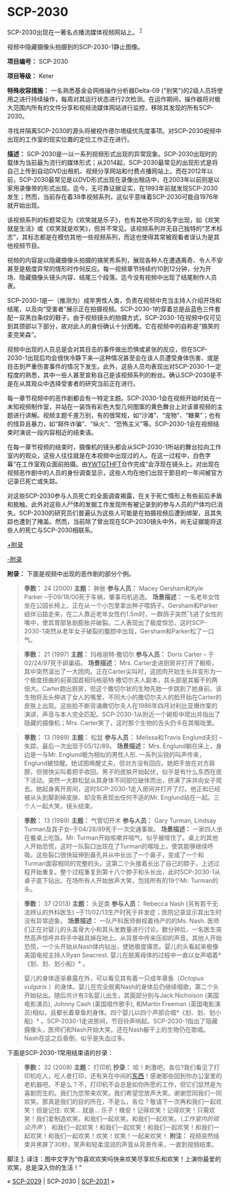 # SCP-2030
                        




SCP-2030出现在一著名点播流媒体视频网站上。<sup class='footnoteref'>
 <a shape='rect' class='footnoteref' id='footnoteref-1' href='javascript:;' onclick='WIKIDOT.page.utils.scrollToReference(&apos;footnote-1&apos;)'>1</a>
</sup>





视频中隐藏摄像头拍摄到的SCP-2030-1静止图像。



**项目编号：** SCP-2030

**项目等级：** Keter

**特殊收容措施：** 一名熟悉基金会网络操作分析器Delta-09 ("别笑")的2级人员将使用之进行持续操作，每周对其运行状态进行2次检测。在运作期间，操作器将对极大范围内所有的文件分享和视频流媒体网站进行监控，移除其发现的所有SCP-2030。

寻找并隔离SCP-2030的源头将被视作德尔塔级优先度事项。对SCP-2030视频中出现的工作室的现实位置的定位工作正在进行。

**描述：** SCP-2030是一以一系列视频形式出现的异常现象。SCP-2030出现时的载体为当前最为流行的媒体形式；从2014起，SCP-2030最常见的出现形式是将自己上传到自动DVD出租机、视频分享网站和付费点播网站上。而在2012年以前，SCP-2030最常见是以DVD形式出现在录像出租店中，在2003年以前则是以家用录像带的形式出现。迄今，无可靠证据证实，在1993年前就发现SCP-2030发生；然而，当前存在着38季视频系列，这似乎意味着SCP-2030可能自1976年就开始出现。

该视频系列的标题常见为《欢笑就是乐子》，也有其他不同的名字出现，如《欢笑就是生活》或《欢笑就是欢笑》，但并不常见。该视频系列并无自己独特的“艺术标志”，其标志都是在模仿其他一些视频系列，而这也使得其常被观看者误认为是其他视频节目。

视频的内容是以隐藏摄像头拍摄的搞笑秀系列，展现各种人在遭遇离奇、令人不安甚至是极度异常的情形时作何反应。每一视频章节持续约10到12分钟，分为开场、隐藏摄像头镜头内容、结尾三个段落。迄今没有视频中出现了结尾制作人员表。

SCP-2030-1是一（推测为）成年男性人类，负责在视频中充当主持人介绍开场和结尾，以及向“受害者”展示正在拍摄视频。SCP-2030-1的穿着总是品蓝色三件套配一双黑白条纹的鞋子。由于视频镜头的拍摄方式，SCP-2030-1在视频中仅可见到其颈部以下部分，故对此人的身份确认十分困难。它在视频中的自称是“搞笑的麦克笑森”。

视频中出现的人员总是会对其目击的事件做出恐惧或紧张的反应，但在SCP-2030-1出现后均会很快冷静下来—这种情况甚至会在该人员遭受身体伤害、或是目击到严重伤害事件的情况下发生。此外，这些人员均表现出对SCP-2030-1一定程度的熟悉，其中一些人甚至宣称自己是该视频系列的粉丝。确认SCP-2030是不是在从其观众中选择受害者的研究当前正在进行。

每一章节视频中的恶作剧都会有一特定主题。SCP-2030-1会在视频开始时处在一未知视频制作室，并站在一装饰有彩色大型几何图案的黄色舞台上对该章视频的主题进行讲解。视频主题千差万别，有的很常规，如“沙滩”、“宠物”、“糖果”；也有的怪异且暴力，如“邮件诈骗”、“纵火”、“恐怖主义”等。SCP-2030-1会在视频结束时演说一段内容相近的结束语。

在每一章节视频的结束时，摄像机的镜头都会从SCP-2030-1所站的舞台拉向工作室内的观众，这些人往往就是在本视频中出现过的人。在这一过程中，白色字幕“在工作室观众面前拍摄。由[YWTGTHFT](/scp-1459)合作完成”会浮现在镜头上。对出现在视频恶作剧中的人员的身份调查显示，这些人均在他们出现于節目的一年间被官方记录已死亡或失踪。

对这些SCP-2030参与人员死亡的全面调查揭露，在关于死亡情形上有些前后矛盾和抵触。此外对这些人尸体的发掘工作发现所有被记录到的参与人员的尸体均已消失。SCP-2030的研究员们普遍认为这些人可能是在拍摄视频后遭到绑架，且其失踪也遭到了掩盖。然而，当前除了曾出现在SCP-2030镜头中外，尚无证据能将这些人的死亡与SCP-2030相联系。


<a shape='rect' class='collapsible-block-link' href='javascript:;'>+&#38468;&#24405;</a>

<a shape='rect' class='collapsible-block-link' href='javascript:;'>-&#38468;&#24405;</a>

**附录：** 下面是视频中出现的恶作剧的部分个例。


> **季数：** 24 (2000)
**主题：** 肿胀
**参与人员：** Macey Gersham和Kyle Parker –于09/18/00死于车祸，肇事司机逃逸。
**场景描述：** 一名老年女性坐在公园长椅上，正在从一个小包里拿出种子喂鸽子。Gersham和Parker结伴沿路走来，在二人靠近老年女性约1.5m时，一群鸽子突然飞进了女性的嘴中，使其胃部急剧膨胀并破裂。二人表现出了极度惊恐，这时SCP-2030-1突然从老年女子破裂的腹腔中出现，Gersham和Parker松了一口气。
> 


> **季数：** 21 (1997)
**主题：** 玛格丽特·撒切尔
**参与人员：** Doris Carter – 于02/24/97死于卵巢癌。
**场景描述：** Mrs. Carter走进厨房并打开了橱柜，其中突然滚出了一大团肉。正在Carter尖叫时，这团肉开始生长并变形为一个极度扭曲的前英国首相玛格丽特·撒切尔夫人副本，其头部是其躯干的两倍大。Carter跑出厨房，但这个撒切尔状的生物先她一步跳到了她身前。该生物将舌头伸进了女人的嘴里，不同大小的撒切尔夫人的脸开始在Carter的皮肤上出现。这些脸不断背诵撒切尔夫人在1986年四月对利比亚爆炸案的演讲，声音与本人完全匹配。SCP-2030-1从附近一个碗柜中爬出并指出了隐藏的摄像机；Mrs. Carter笑了，这时那个生物的舌头仍卡在其喉咙里。
> 


> **季数：** 13 (1989)
**主题：** 松鼠
**参与人员：** Melissa和Travis Englund夫妇 – 失踪，最后一次出现于05/12/89。
**场景描述：** Mrs. Englund躺在床上，身边是一与Mr. Englund极为相似的男性人形. 一系列尖锐的叫声传来， Englund被惊醒。她试图唤醒丈夫，但对方没有回应。她把手放在对方肩膀，但很快尖叫着把手收回。男子的皮肤开始起伏，似乎是有什么东西在皮下活动。突然一大群松鼠从其身体不同部位破体而出，挤满了床并向女子爬去。她起身离开房间，这时SCP-2030-1走入房间并打开了灯。他正和已经被从头到脚剥掉皮肤、却没有表现出任何不适的Mr. Englund站在一起。三个人一起大笑，镜头结束。
> 


> **季数：** 13 (1989)
**主题：** 气管切开术
**参与人员：** Gary Turman, Lindsay Turman及其子女–于04/28/89死于一次交通事故。
**场景描述：** 一家四人坐在餐桌上吃饭。Mr. Turman开始咳嗽并喘气，似乎被噎住了。桌上的其他人开始恐慌，这时一队裂口出现在了Turman的喉咙上，使其能够继续呼吸。这些裂口很快延伸到鼻孔并从中长出了一个鼻子，变成了一个和Turman面容相同的完整的头。这第二个头接着长出了自己的脖子，上述过程开始重复。整个过程重复到第十八个脖子和头长出，此时SCP-2030-1从桌子底下钻出。在场所有人开始放声大笑，包括所有的19个Mr. Turman的头。
> 


> **季数：** 37 (2013)
**主题：** 头足类
**参与人员：** Rebecca Nash (另有若干无法辨认的外科医生) –于11/02/13生产时死于并发症；医院记录显示其出生时没有异常迹象。
**场景描述：** 一队产科医师俯视着待产的的Ms. Nash. 医师们正在对婴儿的头盖骨大小和其头发数量进行讨论。数分钟后，一名医生突然高声惊呼并将手中器具掉在地上。从背景中传来压抑的声音。其他人开始恐慌，一个头开始从Nash体内钻出，使她极度痛苦。婴儿的头看起来极像美国电视主持人Ryan Seacrest. 婴儿在脱离母体的过程中一直以女声唱着*《划、划、划小船》* 。
> 
> 婴儿的身体逐渐暴露在外，可以看见其有着一只成年章鱼（*Octopus vulgaris* ）的身体。婴儿在完全脱离Nash的身体后仍继续唱歌，第二个头开始钻出。随后共计有3名婴儿出生，其面部分别与Jack Nicholson (美国电影演员), Johnny Cash (美国唱作歌手), 和Martin Freeman (英国电影演员)相似，且都长着章鱼的身体。四个婴儿以四个声部合唱*《划、划、划小船》* 。SCP-2030-1走进房间，节目铃声响起。SCP-2030-1指出了隐藏摄像头，医师们和Nash开始大笑。还在Nash躯干上的生物仍在歌唱。Nash在这之后昏倒，似乎是失血过多。
> 




下面是SCP-2030-1常用结束语的抄录：


> **季数：** 32 (2008)
**主题：** 打印机
**抄录：** 哈！刺激吧，各位?我们看见了打印机吃人，吃人者打印，还有夹在中间的[东西](/scp-2535)！感谢那些回到你办公室里的老机器吧，不是么？不，打印机不会总是如你所愿的工作，但它们显然是为喜剧而生的。我们为您带来欢笑。我们希望您放声大笑。谢谢您同我们一同欢笑。那真是我们的目的所在，不是么，各位？敬请下一次再和我们一起欢笑！但是记住: 欢笑… 就是… 乐子！晚安！记得欢笑！记得欢笑！只需欢笑！我们爱制造欢笑。和我们一起欢笑。和我们一起欢笑。（*工作室内的观众齐声* ） 和我们一起欢笑！和我们一起欢笑！和我们一起欢笑！和我们一起欢笑！和我们一起欢笑！欢笑！欢笑！一起来欢笑！
**附注：** 视频突然结束并黑屏了30秒，笑声和轻柔湿润的声音从背景传来，一直到视频结束。
> 


脚注
<a shape='rect' href='javascript:;' onclick='WIKIDOT.page.utils.scrollToReference(&apos;footnoteref-1&apos;)'>1</a>. 译注：图中文字为“你喜欢欢笑吗快来欢笑尽享欢乐和欢笑！上演你最爱的欢笑，总是深入你的生活！”



« [SCP-2029](/scp-2029) | SCP-2030 | [SCP-2031](/scp-2031) »





                    